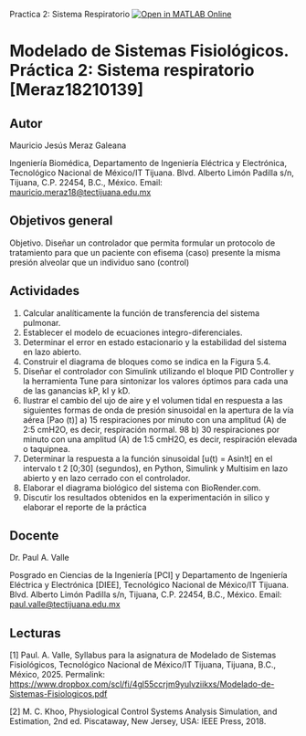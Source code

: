 
Practica 2: Sistema Respiratorio
[![Open in MATLAB Online](https://www.mathworks.com/images/responsive/global/open-in-matlab-online.svg)](https://matlab.mathworks.com/open/github/v1?repo=Detsro/MSF-Practica2)
# Modelado de Sistemas Fisiológicos. Práctica 2: Sistema respiratorio [Meraz18210139]

## Autor
Mauricio Jesús Meraz Galeana

Ingeniería Biomédica, Departamento de Ingeniería Eléctrica y Electrónica, Tecnológico Nacional de México/IT Tijuana. Blvd. Alberto Limón Padilla s/n, Tijuana, C.P. 22454, B.C., México. Email: mauricio.meraz18@tectijuana.edu.mx

## Objetivos general
Objetivo. Diseñar un controlador que permita formular un protocolo de tratamiento para que un paciente con efisema (caso) presente la misma presión alveolar que un individuo sano (control)

## Actividades
1. Calcular analíticamente la función de transferencia del sistema pulmonar.
2. Establecer el modelo de ecuaciones integro-diferenciales.
3. Determinar el error en estado estacionario y la estabilidad del sistema en lazo abierto.
4. Construir el diagrama de bloques como se indica en la Figura 5.4.
5. Diseñar el controlador con Simulink utilizando el bloque PID Controller y la herramienta Tune para
sintonizar los valores óptimos para cada una de las ganancias kP, kI y kD.
6. Ilustrar el cambio del ujo de aire y el volumen tidal en respuesta a las siguientes formas de onda
 de presión sinusoidal en la apertura de la vía aérea [Pao (t)]
 a) 15 respiraciones por minuto con una amplitud (A) de 2:5 cmH2O, es decir, respiración normal.
98
 b) 30 respiraciones por minuto con una amplitud (A) de 1:5 cmH2O, es decir, respiración elevada
 o taquipnea.
 7. Determinar la respuesta a la función sinusoidal [u(t) = Asin!t] en el intervalo t 2 [0;30] (segundos),
 en Python, Simulink y Multisim en lazo abierto y en lazo cerrado con el controlador.
 8. Elaborar el diagrama biológico del sistema con BioRender.com.
 9. Discutir los resultados obtenidos en la experimentación in silico y elaborar el reporte de la práctica
## Docente
Dr. Paul A. Valle

Posgrado en Ciencias de la Ingeniería [PCI] y Departamento de Ingeniería Eléctrica y Electrónica [DIEE], Tecnológico Nacional de México/IT Tijuana. Blvd. Alberto Limón Padilla s/n, Tijuana, C.P. 22454, B.C., México. Email: paul.valle@tectijuana.edu.mx

## Lecturas
[1] Paul. A. Valle, Syllabus para la asignatura de Modelado de Sistemas Fisiológicos, Tecnológico Nacional de México/IT Tijuana, Tijuana, B.C., México, 2025. Permalink: https://www.dropbox.com/scl/fi/4gl55ccrjm9yulvziikxs/Modelado-de-Sistemas-Fisiologicos.pdf

[2] M. C. Khoo, Physiological Control Systems Analysis Simulation, and Estimation, 2nd ed. Piscataway, New Jersey, USA: IEEE Press, 2018.
